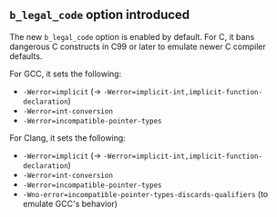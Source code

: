 ## `b_legal_code` option introduced

The new `b_legal_code` option is enabled by default. For C, it bans
dangerous C constructs in C99 or later to emulate newer C compiler
defaults.

For GCC, it sets the following:
* `-Werror=implicit` (-> `-Werror=implicit-int,implicit-function-declaration`)
* `-Werror=int-conversion`
* `-Werror=incompatible-pointer-types`

For Clang, it sets the following:
* `-Werror=implicit` (-> `-Werror=implicit-int,implicit-function-declaration`)
* `-Werror=int-conversion`
* `-Werror=incompatible-pointer-types`
* `-Wno-error=incompatible-pointer-types-discards-qualifiers` (to emulate GCC's behavior)
